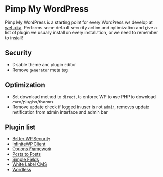 # Pimp My WordPress

Pimp My WordPress is a starting point for every WordPress we develop at 
[weLaika](http://welaika.com). Performs some default security action and 
optimization and give a list of plugin we usually install on every installation,
or we need to remember to install!

## Security

* Disable theme and plugin editor
* Remove `generator` meta tag

## Optimization

* Set download method to `direct`, to enforce WP to use PHP to download 
  core/plugins/themes
* Remove update check if logged in user is not `admin`, removes update 
  notification from admin interface and admin bar

## Plugin list

* [Better WP Security](http://wordpress.org/extend/plugins/better-wp-security/)
* [InfiniteWP Client](http://wordpress.org/extend/plugins/iwp-client/)
* [Options Framework](http://wordpress.org/extend/plugins/options-framework/)
* [Posts to Posts](http://wordpress.org/extend/plugins/posts-to-posts/)
* [Simple Fields](http://wordpress.org/extend/plugins/simple-fields/)
* [White Label CMS](http://wordpress.org/extend/plugins/white-label-cms/)
* [Wordless](http://wordpress.org/extend/plugins/wordless/)
